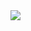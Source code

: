 <picture>
  <source media="(prefers-color-scheme: dark)" srcset="https://readme-typing-svg.demolab.com?font=Caudex&size=70&duration=4000&pause=300&color=F7F7F7&center=true&vCenter=true&multiline=true&repeat=false&random=false&width=2300&height=200&lines=Hi+%F0%9F%91%8B+!+I'm+Natallia+Mazur;I'm+currently+studying+Swift+language+to+become+an+iOS+developer+%E2%9C%A8" />
  <img src="https://readme-typing-svg.demolab.com?font=Caudex&size=70&duration=4000&pause=300&color=0E1116&center=true&vCenter=true&multiline=true&repeat=false&random=false&width=2300&height=200&lines=Hi+%F0%9F%91%8B+!+I'm+Natallia+Mazur;I'm+currently+studying+Swift+language+to+become+an+iOS+developer+%E2%9C%A8" />
</picture>
